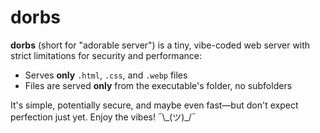 # dorbs

**dorbs** (short for "adorable server") is a tiny, vibe-coded web server with strict limitations for security and performance:

- Serves **only** `.html`, `.css`, and `.webp` files
- Files are served **only** from the executable's folder, no subfolders

It's simple, potentially secure, and maybe even fast—but don't expect perfection just yet. Enjoy the vibes! ¯\\\_(ツ)\_/¯